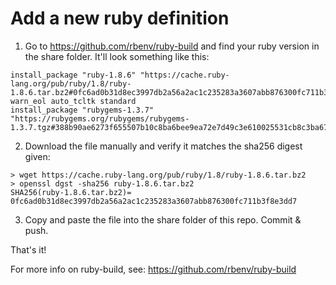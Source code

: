 # Add a new ruby definition

1. Go to https://github.com/rbenv/ruby-build and find your ruby version in the share folder. It'll look something like this:

~~~
install_package "ruby-1.8.6" "https://cache.ruby-lang.org/pub/ruby/1.8/ruby-1.8.6.tar.bz2#0fc6ad0b31d8ec3997db2a56a2ac1c235283a3607abb876300fc711b3f8e3dd7" warn_eol auto_tcltk standard
install_package "rubygems-1.3.7" "https://rubygems.org/rubygems/rubygems-1.3.7.tgz#388b90ae6273f655507b10c8ba6bee9ea72e7d49c3e610025531cb8c3ba67c9d"
~~~

2. Download the file manually and verify it matches the sha256 digest given:

~~~
> wget https://cache.ruby-lang.org/pub/ruby/1.8/ruby-1.8.6.tar.bz2
> openssl dgst -sha256 ruby-1.8.6.tar.bz2
SHA256(ruby-1.8.6.tar.bz2)= 0fc6ad0b31d8ec3997db2a56a2ac1c235283a3607abb876300fc711b3f8e3dd7
~~~

3. Copy and paste the file into the share folder of this repo. Commit & push.

That's it!

For more info on ruby-build, see: https://github.com/rbenv/ruby-build